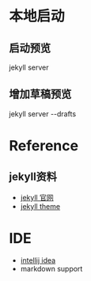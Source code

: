 
# 本地启动
## 启动预览
jekyll server 

## 增加草稿预览
jekyll server --drafts


# Reference

## jekyll资料
* [jekyll 官网](http://jekyllrb.com/)
* [jekyll theme](https://github.com/Huxpro/huxpro.github.io)


# IDE
* [intellij idea](http://www.jetbrains.com/idea/)
* markdown support




